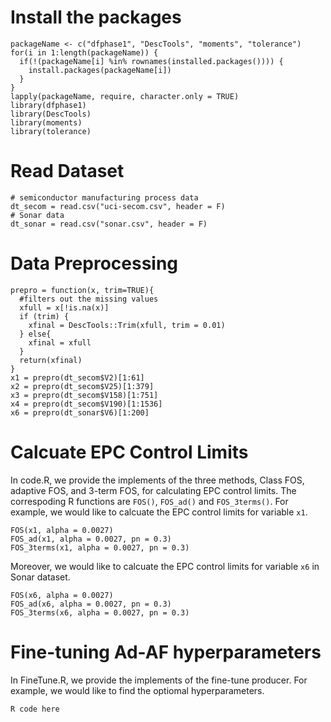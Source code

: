 # Install the packages

```{r}
packageName <- c("dfphase1", "DescTools", "moments", "tolerance")
for(i in 1:length(packageName)) {
  if(!(packageName[i] %in% rownames(installed.packages()))) {
    install.packages(packageName[i])
  }
}
lapply(packageName, require, character.only = TRUE)
library(dfphase1)
library(DescTools)
library(moments)
library(tolerance)
```
# Read Dataset

```{r}
# semiconductor manufacturing process data
dt_secom = read.csv("uci-secom.csv", header = F)
# Sonar data
dt_sonar = read.csv("sonar.csv", header = F)
```

# Data Preprocessing

```{r}
prepro = function(x, trim=TRUE){
  #filters out the missing values
  xfull = x[!is.na(x)]
  if (trim) {
    xfinal = DescTools::Trim(xfull, trim = 0.01)
  } else{
    xfinal = xfull
  }
  return(xfinal)
}
x1 = prepro(dt_secom$V2)[1:61]
x2 = prepro(dt_secom$V25)[1:379] 
x3 = prepro(dt_secom$V158)[1:751]
x4 = prepro(dt_secom$V190)[1:1536]
x6 = prepro(dt_sonar$V6)[1:200]
```

# Calcuate EPC Control Limits

In code.R, we provide the implements of the three methods, Class FOS, adaptive FOS, and 3-term FOS, for calculating EPC control limits.
The correspoding R functions are `FOS()`, `FOS_ad()` and `FOS_3terms()`. For example, we would like to calcuate the EPC control limits for variable `x1`.

```{r}
FOS(x1, alpha = 0.0027)
FOS_ad(x1, alpha = 0.0027, pn = 0.3)
FOS_3terms(x1, alpha = 0.0027, pn = 0.3)
```

Moreover, we would like to calcuate the EPC control limits for variable `x6` in Sonar dataset.

```{r}
FOS(x6, alpha = 0.0027)
FOS_ad(x6, alpha = 0.0027, pn = 0.3)
FOS_3terms(x6, alpha = 0.0027, pn = 0.3)
```

# Fine-tuning Ad-AF hyperparameters

In FineTune.R, we provide the implements of the fine-tune producer. For example, we would like to find the optiomal hyperparameters.

```{r}
R code here
```
